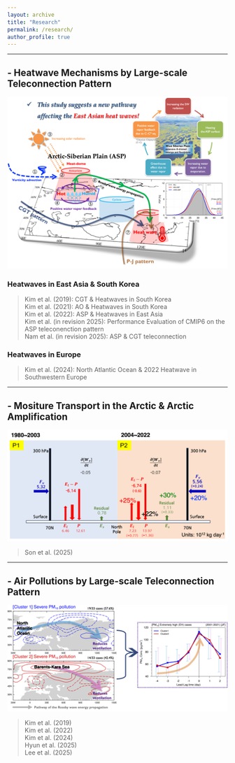 ```yaml
---
layout: archive
title: "Research"
permalink: /research/
author_profile: true
---
```


---
## - Heatwave Mechanisms by Large-scale Teleconnection Pattern
<!-- ![ASP teleconnection pattern](/images/Research_fig/Schematic_diagram_ASPt.png) -->
<img src="/images/Research_fig/Schematic_diagram_ASPt.png" alt="ASP teleconnection pattern" width="600"/>

### Heatwaves in East Asia & South Korea
> Kim et al. (2019): CGT & Heatwaves in South Korea<br>
> Kim et al. (2021): AO & Heatwaves in South Korea<br>
> Kim et al. (2022): ASP & Heatwaves in East Asia<br>
> Kim et al. (in revision 2025): Performance Evaluation of CMIP6 on the ASP teleconenction pattern<br>
> Nam et al. (in revision 2025): ASP & CGT teleconnection

### Heatwaves in Europe
> Kim et al. (2024): North Atlantic Ocean & 2022 Heatwave in Southwestern Europe

---
## - Mositure Transport in the Arctic & Arctic Amplification
<!-- ![Moisture Transport](/images/Research_fig/Schematic_diagram_MTA.png) -->
<img src="/images/Research_fig/Schematic_diagram_MTA.png" alt="Moisture Transport" width="600"/>

> Son et al. (2025)<br> 

---
## - Air Pollutions by Large-scale Teleconnection Pattern<br>
<!-- ![EH-PM10 events](/images/Research_fig/Schematic_diagram_PM10.png) -->
<img src="/images/Research_fig/Schematic_diagram_PM10.png" alt="EH-PM10 events" width="600"/>

> Kim et al. (2019)<br>
> Kim et al. (2022)<br>
> Kim et al. (2024)<br>
> Hyun et al. (2025)<br>
> Lee et al. (2025)<br>
